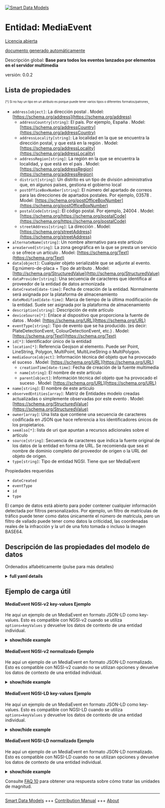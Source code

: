 <!-- 10-Header -->    
[![Smart Data Models](https://smartdatamodels.org/wp-content/uploads/2022/01/SmartDataModels_logo.png "Logo")](https://smartdatamodels.org)    
Entidad: MediaEvent    
===================<!-- /10-Header -->    
<!-- 15-License -->    
[Licencia abierta](https://github.com/smart-data-models//dataModel.Multimedia/blob/master/MediaEvent/LICENSE.md)    
[documento generado automáticamente](https://docs.google.com/presentation/d/e/2PACX-1vTs-Ng5dIAwkg91oTTUdt8ua7woBXhPnwavZ0FxgR8BsAI_Ek3C5q97Nd94HS8KhP-r_quD4H0fgyt3/pub?start=false&loop=false&delayms=3000#slide=id.gb715ace035_0_60)    
<!-- /15-License -->    
<!-- 20-Description -->    
Descripción global: **Base para todos los eventos lanzados por elementos en el servidor multimedia**    
versión: 0.0.2    
<!-- /20-Description -->    
<!-- 30-PropertiesList -->    
## Lista de propiedades    
<sup><sub>[*] Si no hay un tipo en un atributo es porque puede tener varios tipos o diferentes formatos/patrones</sub></sup>.    
- `address[object]`: La dirección postal  . Model: [https://schema.org/address](https://schema.org/address)	- `addressCountry[string]`: El país. Por ejemplo, España  . Model: [https://schema.org/addressCountry](https://schema.org/addressCountry)    
	- `addressLocality[string]`: La localidad en la que se encuentra la dirección postal, y que está en la región  . Model: [https://schema.org/addressLocality](https://schema.org/addressLocality)    
	- `addressRegion[string]`: La región en la que se encuentra la localidad, y que está en el país  . Model: [https://schema.org/addressRegion](https://schema.org/addressRegion)    
	- `district[string]`: Un distrito es un tipo de división administrativa que, en algunos países, gestiona el gobierno local      
	- `postOfficeBoxNumber[string]`: El número del apartado de correos para las direcciones de apartados postales. Por ejemplo, 03578  . Model: [https://schema.org/postOfficeBoxNumber](https://schema.org/postOfficeBoxNumber)    
	- `postalCode[string]`: El código postal. Por ejemplo, 24004  . Model: [https://schema.org/https://schema.org/postalCode](https://schema.org/https://schema.org/postalCode)    
	- `streetAddress[string]`: La dirección  . Model: [https://schema.org/streetAddress](https://schema.org/streetAddress)    
- `alternateName[string]`: Un nombre alternativo para este artículo  - `areaServed[string]`: La zona geográfica en la que se presta un servicio o se ofrece un artículo  . Model: [https://schema.org/Text](https://schema.org/Text)- `data[object]`: Cualquier objeto serializable que se adjunte al evento. Eg:número-de-placa + Tipo de atributo  . Model: [http://schema.org/StructuredValue](http://schema.org/StructuredValue)- `dataProvider[string]`: Una secuencia de caracteres que identifica al proveedor de la entidad de datos armonizada  - `dateCreated[date-time]`: Fecha de creación de la entidad. Normalmente será asignada por la plataforma de almacenamiento  - `dateModified[date-time]`: Marca de tiempo de la última modificación de la entidad. Suele ser asignada por la plataforma de almacenamiento  - `description[string]`: Descripción de este artículo  - `deviceSource[*]`: Enlace al dispositivo que proporciona la fuente de datos  . Model: [https://schema.org/URL](https://schema.org/URL)- `eventType[string]`: Tipo de evento que se ha producido. (es decir: PlateDetectionEvent, ColourDetectionEvent, etc.)  . Model: [https://schema.org/Text](https://schema.org/Text)- `id[*]`: Identificador único de la entidad  - `location[*]`: Referencia Geojson al elemento. Puede ser Point, LineString, Polygon, MultiPoint, MultiLineString o MultiPolygon.  - `mediaSource[object]`: Información técnica del objeto que ha provocado el suceso  . Model: [https://schema.org/URL](https://schema.org/URL)	- `creationTime[date-time]`: Fecha de creación de la fuente multimedia      
	- `name[string]`: El nombre de este artículo      
	- `parent[object]`: Información técnica del objeto que ha provocado el suceso  . Model: [https://schema.org/URL](https://schema.org/URL)    
- `name[string]`: El nombre de este artículo  - `observedEntities[array]`: Matriz de Entidades modelo creadas actualizadas o simplemente observadas por este evento  . Model: [https://schema.org/StructuredValue](https://schema.org/StructuredValue)- `owner[array]`: Una lista que contiene una secuencia de caracteres codificada en JSON que hace referencia a los identificadores únicos de los propietarios.  - `seeAlso[*]`: lista de uri que apuntan a recursos adicionales sobre el artículo  - `source[string]`: Secuencia de caracteres que indica la fuente original de los datos de la entidad en forma de URL. Se recomienda que sea el nombre de dominio completo del proveedor de origen o la URL del objeto de origen.  - `type[string]`: Tipo de entidad NGSI. Tiene que ser MediaEvent  <!-- /30-PropertiesList -->    
<!-- 35-RequiredProperties -->    
Propiedades requeridas    
- `dateCreated`  - `eventType`  - `id`  - `type`  <!-- /35-RequiredProperties -->    
<!-- 40-RequiredProperties -->    
El campo de datos está abierto para poder contener cualquier información detectada por filtros personalizados. Por ejemplo, un filtro de matrículas de tráfico puede tener como datos únicamente el número de matrícula, pero un filtro de vallado puede tener como datos la criticidad, las coordenadas reales de la infracción y la url de una foto tomada o incluso la imagen BASE64.    
<!-- /40-RequiredProperties -->    
<!-- 50-DataModelHeader -->    
## Descripción de las propiedades del modelo de datos    
Ordenados alfabéticamente (pulse para más detalles)    
<!-- /50-DataModelHeader -->    
<!-- 60-ModelYaml -->    
<details><summary><strong>full yaml details</strong></summary>      
```yaml    
MediaEvent:      
  description: Base for all events raised by elements in the media server      
  properties:      
    address:      
      description: The mailing address      
      properties:      
        addressCountry:      
          description: 'The country. For example, Spain'      
          type: string      
          x-ngsi:      
            model: https://schema.org/addressCountry      
            type: Property      
        addressLocality:      
          description: 'The locality in which the street address is, and which is in the region'      
          type: string      
          x-ngsi:      
            model: https://schema.org/addressLocality      
            type: Property      
        addressRegion:      
          description: 'The region in which the locality is, and which is in the country'      
          type: string      
          x-ngsi:      
            model: https://schema.org/addressRegion      
            type: Property      
        district:      
          description: 'A district is a type of administrative division that, in some countries, is managed by the local government'      
          type: string      
          x-ngsi:      
            type: Property      
        postOfficeBoxNumber:      
          description: 'The post office box number for PO box addresses. For example, 03578'      
          type: string      
          x-ngsi:      
            model: https://schema.org/postOfficeBoxNumber      
            type: Property      
        postalCode:      
          description: 'The postal code. For example, 24004'      
          type: string      
          x-ngsi:      
            model: https://schema.org/https://schema.org/postalCode      
            type: Property      
        streetAddress:      
          description: The street address      
          type: string      
          x-ngsi:      
            model: https://schema.org/streetAddress      
            type: Property      
        streetNr:      
          description: Number identifying a specific property on a public street      
          type: string      
          x-ngsi:      
            type: Property      
      type: object      
      x-ngsi:      
        model: https://schema.org/address      
        type: Property      
    alternateName:      
      description: An alternative name for this item      
      type: string      
      x-ngsi:      
        type: Property      
    areaServed:      
      description: The geographic area where a service or offered item is provided      
      type: string      
      x-ngsi:      
        model: https://schema.org/Text      
        type: Property      
    data:      
      description: 'Any serializable object that is attached to the event. Eg:plate-number + Attribute type'      
      type: object      
      x-ngsi:      
        model: http://schema.org/StructuredValue      
        type: Property      
    dataProvider:      
      description: A sequence of characters identifying the provider of the harmonised data entity      
      type: string      
      x-ngsi:      
        type: Property      
    dateCreated:      
      description: Entity creation timestamp. This will usually be allocated by the storage platform      
      format: date-time      
      type: string      
      x-ngsi:      
        type: Property      
    dateModified:      
      description: Timestamp of the last modification of the entity. This will usually be allocated by the storage platform      
      format: date-time      
      type: string      
      x-ngsi:      
        type: Property      
    description:      
      description: A description of this item      
      type: string      
      x-ngsi:      
        type: Property      
    deviceSource:      
      anyOf:      
        - description: Identifier format of any NGSI entity      
          maxLength: 256      
          minLength: 1      
          pattern: ^[\w\-\.\{\}\$\+\*\[\]`|~^@!,:\\]+$      
          type: string      
          x-ngsi:      
            type: Property      
        - description: Identifier format of any NGSI entity      
          format: uri      
          type: string      
          x-ngsi:      
            type: Property      
      description: 'Link to the device providing the data source '      
      x-ngsi:      
        model: https://schema.org/URL      
        type: Relationship      
    eventType:      
      description: 'Type of event that was raised. (ie: PlateDetectionEvent, ColourDetectionEvent, etc'      
      type: string      
      x-ngsi:      
        model: https://schema.org/Text      
        type: Property      
    id:      
      anyOf:      
        - description: Identifier format of any NGSI entity      
          maxLength: 256      
          minLength: 1      
          pattern: ^[\w\-\.\{\}\$\+\*\[\]`|~^@!,:\\]+$      
          type: string      
          x-ngsi:      
            type: Property      
        - description: Identifier format of any NGSI entity      
          format: uri      
          type: string      
          x-ngsi:      
            type: Property      
      description: Unique identifier of the entity      
      x-ngsi:      
        type: Property      
    location:      
      description: 'Geojson reference to the item. It can be Point, LineString, Polygon, MultiPoint, MultiLineString or MultiPolygon'      
      oneOf:      
        - description: Geojson reference to the item. Point      
          properties:      
            bbox:      
              items:      
                type: number      
              minItems: 4      
              type: array      
            coordinates:      
              items:      
                type: number      
              minItems: 2      
              type: array      
            type:      
              enum:      
                - Point      
              type: string      
          required:      
            - type      
            - coordinates      
          title: GeoJSON Point      
          type: object      
          x-ngsi:      
            type: GeoProperty      
        - description: Geojson reference to the item. LineString      
          properties:      
            bbox:      
              items:      
                type: number      
              minItems: 4      
              type: array      
            coordinates:      
              items:      
                items:      
                  type: number      
                minItems: 2      
                type: array      
              minItems: 2      
              type: array      
            type:      
              enum:      
                - LineString      
              type: string      
          required:      
            - type      
            - coordinates      
          title: GeoJSON LineString      
          type: object      
          x-ngsi:      
            type: GeoProperty      
        - description: Geojson reference to the item. Polygon      
          properties:      
            bbox:      
              items:      
                type: number      
              minItems: 4      
              type: array      
            coordinates:      
              items:      
                items:      
                  items:      
                    type: number      
                  minItems: 2      
                  type: array      
                minItems: 4      
                type: array      
              type: array      
            type:      
              enum:      
                - Polygon      
              type: string      
          required:      
            - type      
            - coordinates      
          title: GeoJSON Polygon      
          type: object      
          x-ngsi:      
            type: GeoProperty      
        - description: Geojson reference to the item. MultiPoint      
          properties:      
            bbox:      
              items:      
                type: number      
              minItems: 4      
              type: array      
            coordinates:      
              items:      
                items:      
                  type: number      
                minItems: 2      
                type: array      
              type: array      
            type:      
              enum:      
                - MultiPoint      
              type: string      
          required:      
            - type      
            - coordinates      
          title: GeoJSON MultiPoint      
          type: object      
          x-ngsi:      
            type: GeoProperty      
        - description: Geojson reference to the item. MultiLineString      
          properties:      
            bbox:      
              items:      
                type: number      
              minItems: 4      
              type: array      
            coordinates:      
              items:      
                items:      
                  items:      
                    type: number      
                  minItems: 2      
                  type: array      
                minItems: 2      
                type: array      
              type: array      
            type:      
              enum:      
                - MultiLineString      
              type: string      
          required:      
            - type      
            - coordinates      
          title: GeoJSON MultiLineString      
          type: object      
          x-ngsi:      
            type: GeoProperty      
        - description: Geojson reference to the item. MultiLineString      
          properties:      
            bbox:      
              items:      
                type: number      
              minItems: 4      
              type: array      
            coordinates:      
              items:      
                items:      
                  items:      
                    items:      
                      type: number      
                    minItems: 2      
                    type: array      
                  minItems: 4      
                  type: array      
                type: array      
              type: array      
            type:      
              enum:      
                - MultiPolygon      
              type: string      
          required:      
            - type      
            - coordinates      
          title: GeoJSON MultiPolygon      
          type: object      
          x-ngsi:      
            type: GeoProperty      
      x-ngsi:      
        type: GeoProperty      
    mediaSource:      
      description: Technical information of the object that raised the event      
      properties:      
        creationTime:      
          description: System date of creation of the Media Source      
          format: date-time      
          type: string      
          x-ngsi:      
            type: Property      
        name:      
          description: The name of this item      
          type: string      
          x-ngsi:      
            type: Property      
        parent:      
          description: Technical information of the object that raised the event      
          properties:      
            creationTime:      
              description: System date of creation of the Media Source      
              format: date-time      
              type: string      
              x-ngsi:      
                type: Property      
            name:      
              description: The name of this item      
              type: string      
              x-ngsi:      
                type: Property      
            parent:      
              description: Technical information of the object that raised the event      
              properties:      
                creationTime:      
                  description: System date of creation of the Media Source      
                  format: date-time      
                  type: string      
                  x-ngsi:      
                    type: Property      
                name:      
                  description: The name of this item      
                  type: string      
                  x-ngsi:      
                    type: Property      
                parent:      
                  description: Technical information of the object that raised the event      
                  properties:      
                    creationTime:      
                      description: System date of creation of the Media Source      
                      format: date-time      
                      type: string      
                      x-ngsi:      
                        type: Property      
                    name:      
                      description: The name of this item      
                      type: string      
                      x-ngsi:      
                        type: Property      
                    parent:      
                      description: Technical information of the object that raised the event      
                      properties:      
                        creationTime:      
                        name:      
                        parent:      
                        sendTagsInEvents:      
                      type: object      
                      x-ngsi:      
                        model: https://schema.org/URL      
                        type: Property      
                    sendTagsInEvents:      
                      description: Wether the events rise for this media source attach the tag list associated to the MediaSource      
                      type: boolean      
                      x-ngsi:      
                        type: Property      
                  type: object      
                  x-ngsi:      
                    model: https://schema.org/URL      
                    type: Property      
                sendTagsInEvents:      
                  description: Wether the events rise for this media source attach the tag list associated to the MediaSource      
                  type: boolean      
                  x-ngsi:      
                    type: Property      
              type: object      
              x-ngsi:      
                model: https://schema.org/URL      
                type: Property      
            sendTagsInEvents:      
              description: Wether the events rise for this media source attach the tag list associated to the MediaSource      
              type: boolean      
              x-ngsi:      
                type: Property      
          type: object      
          x-ngsi:      
            model: https://schema.org/URL      
            type: Property      
        sendTagsInEvents:      
          description: Wether the events rise for this media source attach the tag list associated to the MediaSource      
          type: boolean      
          x-ngsi:      
            type: Property      
      type: object      
      x-ngsi:      
        model: https://schema.org/URL      
        type: Property      
    name:      
      description: The name of this item      
      type: string      
      x-ngsi:      
        type: Property      
    observedEntities:      
      description: Array of model Entities created updated or just observed by this event      
      items:      
        anyOf:      
          - description: Identifier format of any NGSI entity      
            maxLength: 256      
            minLength: 1      
            pattern: ^[\w\-\.\{\}\$\+\*\[\]`|~^@!,:\\]+$      
            type: string      
            x-ngsi:      
              type: Property      
          - description: Identifier format of any NGSI entity      
            format: uri      
            type: string      
            x-ngsi:      
              type: Property      
      type: array      
      x-ngsi:      
        model: https://schema.org/StructuredValue      
        type: Property      
    owner:      
      description: A List containing a JSON encoded sequence of characters referencing the unique Ids of the owner(s)      
      items:      
        anyOf:      
          - description: Identifier format of any NGSI entity      
            maxLength: 256      
            minLength: 1      
            pattern: ^[\w\-\.\{\}\$\+\*\[\]`|~^@!,:\\]+$      
            type: string      
            x-ngsi:      
              type: Property      
          - description: Identifier format of any NGSI entity      
            format: uri      
            type: string      
            x-ngsi:      
              type: Property      
        description: Unique identifier of the entity      
        x-ngsi:      
          type: Property      
      type: array      
      x-ngsi:      
        type: Property      
    seeAlso:      
      description: list of uri pointing to additional resources about the item      
      oneOf:      
        - items:      
            format: uri      
            type: string      
          minItems: 1      
          type: array      
        - format: uri      
          type: string      
      x-ngsi:      
        type: Property      
    source:      
      description: 'A sequence of characters giving the original source of the entity data as a URL. Recommended to be the fully qualified domain name of the source provider, or the URL to the source object'      
      type: string      
      x-ngsi:      
        type: Property      
    type:      
      description: NGSI Entity type. It has to be MediaEvent      
      enum:      
        - MediaEvent      
      type: string      
      x-ngsi:      
        type: Property      
  required:      
    - id      
    - type      
    - eventType      
    - dateCreated      
  type: object      
  x-derived-from: ""      
  x-disclaimer: 'Redistribution and use in source and binary forms, with or without modification, are permitted  provided that the license conditions are met. Copyleft (c) 2022 Contributors to Smart Data Models Program'      
  x-license-url: https://github.com/smart-data-models/dataModel.Multimedia/blob/master/MediaEvent/LICENSE.md      
  x-model-schema: ""      
  x-model-tags: ""      
  x-version: 0.0.2      
```    
</details>      
<!-- /60-ModelYaml -->    
<!-- 70-MiddleNotes -->    
<!-- /70-MiddleNotes -->    
<!-- 80-Examples -->    
## Ejemplo de carga útil    
#### MediaEvent NGSI-v2 key-values Ejemplo    
He aquí un ejemplo de un MediaEvent en formato JSON-LD como key-values. Esto es compatible con NGSI-v2 cuando se utiliza `options=keyValues` y devuelve los datos de contexto de una entidad individual.    
<details><summary><strong>show/hide example</strong></summary>      
```json  
{  
  "id": "mediaEvent_1509702324600",  
  "type": "MediaEvent",  
  "eventType": "plate-detected",  
  "mediaSource": {  
    "name": "03ea110c-0ab2-4b19-8618-57f474721c86_kurento.MediaPipeline/28e4ae84-4e96-43bb-a812-538f7950b75f_platedetector.PlateDetectorFilter",  
    "creationTime": "2017-11-03T10:45:19Z",  
    "sendTagsInEvents": false,  
    "parent": {  
      "name": "03ea110c-0ab2-4b19-8618-57f474721c86_kurento.MediaPipeline",  
      "creationTime": "2017-11-03T10:45:19Z",  
      "sendTagsInEvents": false  
    }  
  },  
  "dateCreated": "2017-11-03T10:45:23Z"  
}  
```  
</details>    
#### MediaEvent NGSI-v2 normalizado Ejemplo    
He aquí un ejemplo de un MediaEvent en formato JSON-LD normalizado. Esto es compatible con NGSI-v2 cuando no se utilizan opciones y devuelve los datos de contexto de una entidad individual.    
<details><summary><strong>show/hide example</strong></summary>      
```json  
{  
  "id": "mediaEvent_1509702324600",  
  "type": "MediaEvent",  
  "eventType": {  
    "type": "Text",  
    "value": "plate-detected"  
  },  
  "mediaSource": {  
    "type": "StructuredValue",  
    "value": {  
      "name": "03ea110c-0ab2-4b19-8618-57f474721c86_kurento.MediaPipeline/28e4ae84-4e96-43bb-a812-538f7950b75f_platedetector.PlateDetectorFilter",  
      "creationTime": "2017-11-03T10:45:19Z",  
      "sendTagsInEvents": false,  
      "parent": {  
        "name": "03ea110c-0ab2-4b19-8618-57f474721c86_kurento.MediaPipeline",  
        "creationTime": "2017-11-03T10:45:19Z",  
        "sendTagsInEvents": false  
      }  
    }  
  },  
  "dateCreated": {  
    "type": "DateTime",  
    "value": "2017-11-03T10:45:23Z"  
  }  
}  
```  
</details>    
#### MediaEvent NGSI-LD key-values Ejemplo    
He aquí un ejemplo de un MediaEvent en formato JSON-LD como key-values. Esto es compatible con NGSI-LD cuando se utiliza `options=keyValues` y devuelve los datos de contexto de una entidad individual.    
<details><summary><strong>show/hide example</strong></summary>      
```json  
{  
    "id": "mediaEvent_1509702324600",  
    "type": "MediaEvent",  
    "dateCreated": "2017-11-03T10:45:23Z",  
    "eventType": "plate-detected",  
    "mediaSource": {  
        "name": "03ea110c-0ab2-4b19-8618-57f474721c86_kurento.MediaPipeline/28e4ae84-4e96-43bb-a812-538f7950b75f_platedetector.PlateDetectorFilter",  
        "creationTime": "2017-11-03T10:45:19Z",  
        "sendTagsInEvents": false,  
        "parent": {  
            "name": "03ea110c-0ab2-4b19-8618-57f474721c86_kurento.MediaPipeline",  
            "creationTime": "2017-11-03T10:45:19Z",  
            "sendTagsInEvents": false  
        }  
    },  
    "@context": [  
        "https://raw.githubusercontent.com/smart-data-models/dataModel.Multimedia/master/context.jsonld"  
    ]  
}  
```  
</details>    
#### MediaEvent NGSI-LD normalizado Ejemplo    
He aquí un ejemplo de un MediaEvent en formato JSON-LD normalizado. Esto es compatible con NGSI-LD cuando no se utilizan opciones y devuelve los datos de contexto de una entidad individual.    
<details><summary><strong>show/hide example</strong></summary>      
```json  
{  
    "id": "mediaEvent_1509702324600",  
    "type": "MediaEvent",  
    "dateCreated": {  
        "type": "Property",  
        "value": {  
            "@type": "date-time",  
            "@value": "2017-11-03T10:45:23Z"  
        }  
    },  
    "eventType": {  
        "type": "Property",  
        "value": "plate-detected"  
    },  
    "mediaSource": {  
        "type": "Property",  
        "value": {  
            "name": "03ea110c-0ab2-4b19-8618-57f474721c86_kurento.MediaPipeline/28e4ae84-4e96-43bb-a812-538f7950b75f_platedetector.PlateDetectorFilter",  
            "creationTime": "2017-11-03T10:45:19Z",  
            "sendTagsInEvents": false,  
            "parent": {  
                "name": "03ea110c-0ab2-4b19-8618-57f474721c86_kurento.MediaPipeline",  
                "creationTime": "2017-11-03T10:45:19Z",  
                "sendTagsInEvents": false  
            }  
        }  
    },  
    "@context": [  
        "https://raw.githubusercontent.com/smart-data-models/dataModel.Multimedia/master/context.jsonld"  
    ]  
}  
```  
</details><!-- /80-Examples -->    
<!-- 90-FooterNotes -->    
<!-- /90-FooterNotes -->    
<!-- 95-Units -->    
Consulte [FAQ 10](https://smartdatamodels.org/index.php/faqs/) para obtener una respuesta sobre cómo tratar las unidades de magnitud.    
<!-- /95-Units -->    
<!-- 97-LastFooter -->    
---    
[Smart Data Models](https://smartdatamodels.org) +++ [Contribution Manual](https://bit.ly/contribution_manual) +++ [About](https://bit.ly/Introduction_SDM)<!-- /97-LastFooter -->    
